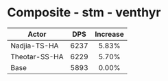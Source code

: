 # Composite - stm - venthyr
| Actor | DPS | Increase |
|---|:---:|:---:|
|Nadjia-TS-HA|6237|5.83%|
|Theotar-SS-HA|6229|5.70%|
|Base|5893|0.00%|
